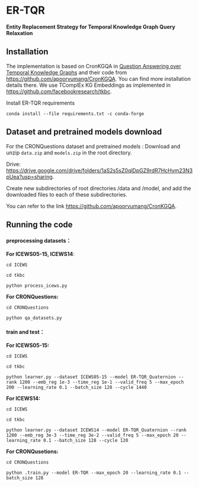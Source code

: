 # ER-TQR

**Entity Replacement Strategy for Temporal Knowledge Graph Query Relaxation**

## Installation

The implementation is based on CronKGQA in [Question Answering over Temporal Knowledge Graphs](https://arxiv.org/abs/2106.01515) and their code from https://github.com/apoorvumang/CronKGQA. You can find more installation details there.
We use TComplEx KG Embeddings as implemented in https://github.com/facebookresearch/tkbc.

Install ER-TQR requirements

`conda install --file requirements.txt -c conda-forge`

## Dataset and pretrained models download

For the CRONQuestions dataset and pretrained models : Download and unzip ``data.zip`` and ``models.zip`` in the root directory.

Drive: https://drive.google.com/drive/folders/1aS2s5sZ0qlDpGZ9rdR7HcHym23N3pUea?usp=sharing.

Create new subdirectories of root directories /data and /model, and add the downloaded files to each of these subdirectories.

You can refer to the link  https://github.com/apoorvumang/CronKGQA. 

## Running the code

#### preprocessing datasets：

**For ICEWS05-15, ICEWS14**:

`cd ICEWS`

`cd tkbc`

`python process_icews.py` 

 **For CRONQuestions:**

`cd CRONQuestions`

`python qa_datasets.py`

#### train and test：

**For ICEWS05-15:**

`cd ICEWS`

`cd tkbc`

`python learner.py --dataset ICEWS05-15 --model ER-TQR_Quaternion --rank 1200 --emb_reg 1e-3 --time_reg 1e-1 --valid_freq 5 --max_epoch 200 --learning_rate 0.1 --batch_size 128 --cycle 1440`

**For ICEWS14:**

`cd ICEWS`

`cd tkbc`

`python learner.py --dataset ICEWS14 --model ER-TQR_Quaternion --rank 1200 --emb_reg 3e-3 --time_reg 3e-2 --valid_freq 5 --max_epoch 20 --learning_rate 0.1 --batch_size 128 --cycle 120`

**For CRONQusetions:**

`cd CRONQuestions`

`python .train.py --model ER-TQR --max_epoch 20 --learning_rate 0.1 --batch_size 128`

